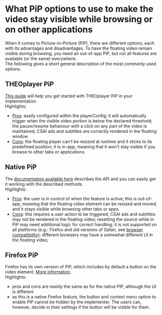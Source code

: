 # What PiP options to use to make the video stay visible while browsing or on other applications

When it comes to Picture-in-Picture (PiP), there are different options, each with its advantages and disadvantages. To have the floating video remain visible during browsing, you need an out-of-app PiP, but not all features are available (or the same) everywhere.   
The following gives a short general description of the most commonly used options.

## THEOplayer PiP    
[This guide](https://docs.theoplayer.com/how-to-guides/07-miscellaneous/07-picture-in-picture.md) will help you get started with THEOplayer PiP in your implementation.  
Highlights:
* <u>Pros</u>: easily configured within the playerConfig; it will automatically trigger when the visible video portion is below the declared threshold;    the pause/resume behaviour with a click on any part of the video is maintained;   CSAI ads and subtitles are correctly rendered in the floating window
* <u>Cons</u>: the floating player can't be resized at runtime and it sticks to its predefined position;  it is in-app, meaning that it won't stay visible if you browse to other tabs or applications


## Native PiP    
The [documentation available here](https://developer.mozilla.org/en-US/docs/Web/API/Picture-in-Picture_API) describes the API and you can easily get it working with the described methods.  
Highlights:
* <u>Pros</u>: the user is in control of when the feature is active; this is out-of-app, meaning that the floating video element can be resized and moved, and it stays visible while browsing other tabs or apps.
* <u>Cons</u>: this requires a user action to be triggered; CSAI ads and subtitles may not be rendered in the floating video; resetting the source while in PiP may need additional logic for correct handling; it is not supported on all platforms (e.g.: Firefox and old versions of Safari, see [browser compatibility](https://developer.mozilla.org/en-US/docs/Web/API/Picture-in-Picture_API#browser_compatibility)); different browsers may have a somewhat different UI in the floating video;


## Firefox PiP   
Firefox has its own version of PiP, which includes by default a button on the video element. [More information](https://support.mozilla.org/en-US/kb/about-picture-picture-firefox).    
Highlights:
* pros and cons are mainly the same as for the native PiP, although the UI is different
* as this is a native Firefox feature, the button and context menu option to enable PiP cannot be hidden by the implementer. The users can, however, decide in their settings if the button will be visible for them.
